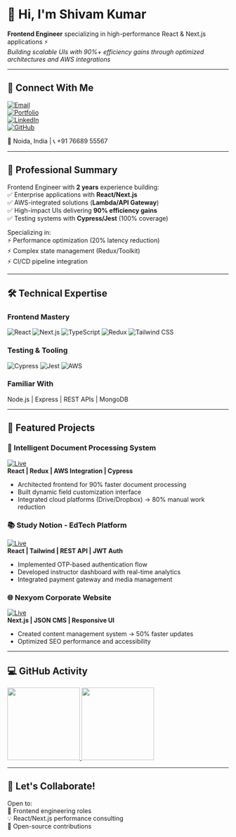 # 👋 Hi, I'm Shivam Kumar  

**Frontend Engineer** specializing in high-performance React & Next.js applications ⚡  
*Building scalable UIs with 90%+ efficiency gains through optimized architectures and AWS integrations*  

---

## 🔗 Connect With Me  
[![Email](https://img.shields.io/badge/Email-shivamkumar02517@gmail.com-D14836?logo=gmail)](mailto:shivamkumar02517@gmail.com)  
[![Portfolio](https://img.shields.io/badge/Portfolio-Live-4285F4?logo=google-chrome)](https://kumarshivam04203.github.io/Portfolio-Website/)  
[![LinkedIn](https://img.shields.io/badge/LinkedIn-Shivam_Kumar-0077B5?logo=linkedin)](https://www.linkedin.com/in/shivamkumar02517/)  
[![GitHub](https://img.shields.io/badge/GitHub-kumarshivam04203-181717?logo=github)](https://github.com/kumarshivam04203)  

📍 Noida, India | 📞 +91 76689 55567  

---

## 🚀 Professional Summary  
Frontend Engineer with **2 years** experience building:  
✅ Enterprise applications with **React/Next.js**  
✅ AWS-integrated solutions (**Lambda/API Gateway**)  
✅ High-impact UIs delivering **90% efficiency gains**  
✅ Testing systems with **Cypress/Jest** (100% coverage)  

Specializing in:  
⚡ Performance optimization (20% latency reduction)  
⚡ Complex state management (Redux/Toolkit)  
⚡ CI/CD pipeline integration  

---

## 🛠️ Technical Expertise  
### Frontend Mastery  
![React](https://img.shields.io/badge/-React-61DAFB?logo=react&logoColor=white)
![Next.js](https://img.shields.io/badge/-Next.js-000000?logo=nextdotjs)
![TypeScript](https://img.shields.io/badge/-TypeScript-3178C6?logo=typescript)
![Redux](https://img.shields.io/badge/-Redux-764ABC?logo=redux)
![Tailwind CSS](https://img.shields.io/badge/-Tailwind_CSS-06B6D4?logo=tailwindcss)

### Testing & Tooling  
![Cypress](https://img.shields.io/badge/-Cypress-17202C?logo=cypress)
![Jest](https://img.shields.io/badge/-Jest-C21325?logo=jest)
![AWS](https://img.shields.io/badge/-AWS-FF9900?logo=amazonaws)

### Familiar With  
Node.js | Express | REST APIs | MongoDB  

---

## 💼 Featured Projects  

### 🧠 Intelligent Document Processing System  
[![Live](https://img.shields.io/badge/LIVE-Docscience.ai-38B2AC?style=flat)](https://www.docscience.ai)  
**React | Redux | AWS Integration | Cypress**  
- Architected frontend for 90% faster document processing  
- Built dynamic field customization interface  
- Integrated cloud platforms (Drive/Dropbox) → 80% manual work reduction  

### 📚 Study Notion - EdTech Platform  
[![Live](https://img.shields.io/badge/LIVE-Study_Notion-000?style=flat)](https://study-notion.vercel.app)  
**React | Tailwind | REST API | JWT Auth**  
- Implemented OTP-based authentication flow  
- Developed instructor dashboard with real-time analytics  
- Integrated payment gateway and media management  

### 🌐 Nexyom Corporate Website  
[![Live](https://img.shields.io/badge/LIVE-Nexyom.com-38B2AC?style=flat)](https://www.nexyom.com)  
**Next.js | JSON CMS | Responsive UI**  
- Created content management system → 50% faster updates  
- Optimized SEO performance and accessibility  

---

## 💻 GitHub Activity  
<a href="https://github.com/kumarshivam04203">
  <img height="165em" src="https://github-readme-stats.vercel.app/api?username=kumarshivam04203&show_icons=true&theme=react&hide_border=true&count_private=true&include_all_commits=true"/>
  <img height="165em" src="https://github-readme-stats.vercel.app/api/top-langs/?username=kumarshivam04203&layout=compact&theme=react&hide_border=true&langs_count=8&hide=php,java"/>
</a>

---

## 💬 Let's Collaborate!  
Open to:  
🚀 Frontend engineering roles  
💡 React/Next.js performance consulting  
🔧 Open-source contributions  
